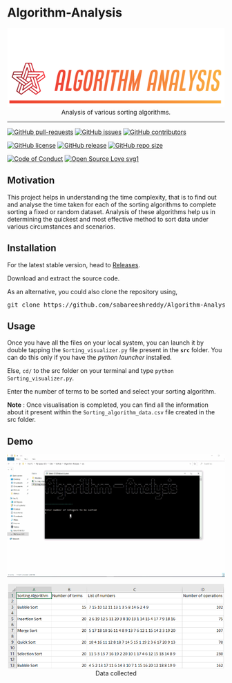 # Algorithm-Analysis

<p align="center">
    <a href="https://github.com/sabareeshreddy/Algorithm-Analysis"><img src="assets/Logo.PNG" alt="Logo" border="0"></a>
    <br>Analysis of various sorting algorithms. 
</p>

---

[![GitHub pull-requests](https://img.shields.io/github/issues-pr/sabareeshreddy/Algorithm-Analysis.svg)](https://github.com/sabareeshreddy/Algorithm-Analysis/pulls)
[![GitHub issues](https://img.shields.io/github/issues/sabareeshreddy/Algorithm-Analysis.svg)](https://github.com/sabareeshreddy/Algorithm-Analysis/issues)
[![GitHub contributors](https://img.shields.io/github/contributors/sabareeshreddy/Algorithm-Analysis.svg)](https://github.com/sabareeshreddy/Algorithm-Analysis/graphs/contributors)

[![GitHub license](https://img.shields.io/github/license/sabareeshreddy/Algorithm-Analysis.svg)](https://github.com/sabareeshreddy/Algorithm-Analysis/blob/master/LICENSE)
[![GitHub release](https://img.shields.io/github/release/sabareeshreddy/Algorithm-Analysis.svg)](https://github.com/sabareeshreddy/Algorithm-Analysis/releases)
[![GitHub repo size](https://img.shields.io/github/repo-size/sabareeshreddy/Algorithm-Analysis)](https://github.com/sabareeshreddy/Algorithm-Analysis)

[![Code of Conduct](https://img.shields.io/badge/code%20of-conduct-ff69b4.svg?style=flat)](https://github.com/sabareeshreddy/Algorithm-Analysis/blob/master/.github/CODE_OF_CONDUCT.md)
[![Open Source Love svg1](https://img.shields.io/static/v1?label=Open&message=Source%20%E2%9D%A4%EF%B8%8F&color=blueviolet)](https://github.com/sabareeshreddy/Algorithm-Analysis/blob/master/.github/CONTRIBUTING.md)

## Motivation

This project helps in understanding the time complexity, that is to find out and analyse the time taken for each of the sorting algorithms to complete sorting a fixed or random dataset. Analysis of these algorithms help us in determining the quickest and most effective method to sort data under various circumstances and scenarios.

## Installation

For the latest stable version, head to [Releases](https://github.com/sabareeshreddy/Algorithm-Analysis/releases).

Download and extract the source code.

As an alternative, you could also clone the repository using,

<pre>
git clone https://github.com/sabareeshreddy/Algorithm-Analysis.git
</pre>

## Usage

Once you have all the files on your local system, you can launch it by double tapping the `Sorting_visualizer.py` file present in the **`src`** folder. You can do this only if you have the _python launcher_ installed.

Else, `cd/` to the src folder on your terminal and type `python Sorting_visualizer.py`.

Enter the number of terms to be sorted and select your sorting algorithm.

**Note** : Once visualisation is completed, you can find all the information about it present within the `Sorting_algorithm_data.csv` file created in the src folder.

## Demo

<p align="center">
    <img src="assets/Demo.gif" alt="Demo" width = "720px" border="0">
</p>

<p align="center">
    <img src="assets/Data.PNG" alt="Data" width = "500px" border="0">
    <br>Data collected
</p>

